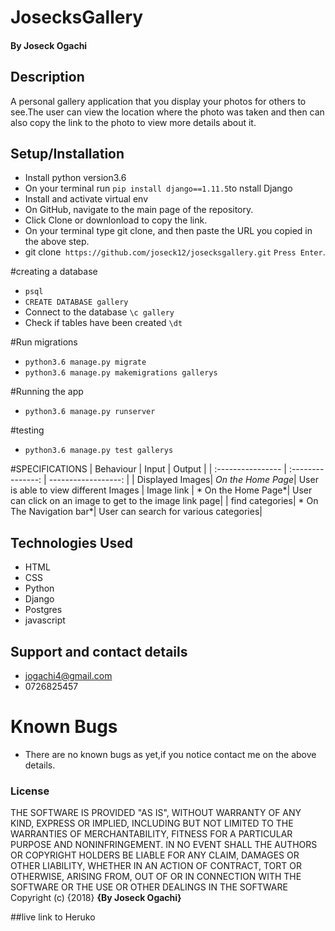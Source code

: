 # JosecksGallery

#### By Joseck Ogachi
## Description
A personal gallery application that you display your photos for others to see.The user can view the location where the photo was taken and then can also copy the link to the photo to view more details about it.
## Setup/Installation

- Install python version3.6
- On your terminal run `pip install django==1.11.5`to nstall Django
- Install and activate virtual env
- On GitHub, navigate to the main page of the repository.
- Click Clone or downlonload to copy the link.
- On your terminal type git clone, and then paste the URL you copied in the above step.
- git clone` https://github.com/joseck12/josecksgallery.git`
`Press Enter`.

#creating a database
- `psql`
- `CREATE DATABASE gallery`
- Connect to the database `\c gallery`
- Check if tables have been created `\dt`

#Run migrations
- `python3.6 manage.py migrate`
- `python3.6 manage.py makemigrations gallerys`

#Running the app
- `python3.6 manage.py runserver`

#testing
- `python3.6 manage.py test gallerys`

#SPECIFICATIONS
| Behaviour | Input | Output |
| :---------------- | :---------------: | ------------------: |
| Displayed Images| *On the Home Page*| User is able to view different Images
| Image link | * On the Home Page*| User can click on an image to get to the image link page|
| find categories| * On The Navigation bar*| User can search for various categories|

## Technologies Used
- HTML
- CSS
- Python
- Django
- Postgres
- javascript

## Support and contact details
- jogachi4@gmail.com
- 0726825457

# Known Bugs
- There are no known bugs as yet,if you notice contact me on the above details.

### License
THE SOFTWARE IS PROVIDED "AS IS", WITHOUT WARRANTY OF ANY KIND, EXPRESS OR IMPLIED, INCLUDING BUT NOT LIMITED TO THE WARRANTIES OF MERCHANTABILITY, FITNESS FOR A PARTICULAR PURPOSE AND NONINFRINGEMENT. IN NO EVENT SHALL THE AUTHORS OR COPYRIGHT HOLDERS BE LIABLE FOR ANY CLAIM, DAMAGES OR OTHER LIABILITY, WHETHER IN AN ACTION OF CONTRACT, TORT OR OTHERWISE, ARISING FROM, OUT OF OR IN CONNECTION WITH THE SOFTWARE OR THE USE OR OTHER DEALINGS IN THE SOFTWARE
Copyright (c) {2018} **{By Joseck Ogachi}**

##live link to Heruko
